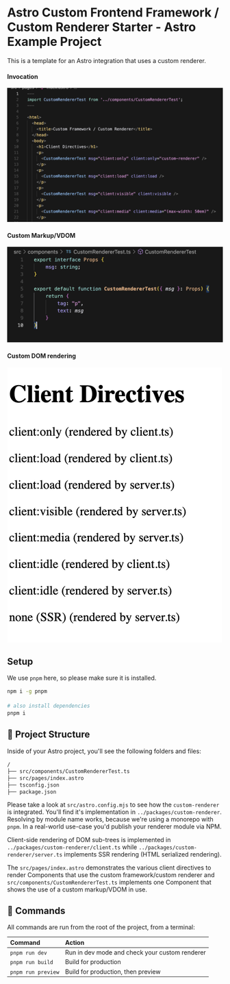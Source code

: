 # Astro Custom Frontend Framework / Custom Renderer Starter - Astro Example Project

This is a template for an Astro integration that uses a custom renderer.

#### Invocation
<img src="./invoke.png" />

#### Custom Markup/VDOM
<img src="./custom_functional_component.png" />

#### Custom DOM rendering
<img src="./render_result.png" />

## Setup

We use `pnpm` here, so please make sure it is installed.

```bash
npm i -g pnpm

# also install dependencies
pnpm i
```

## 🚀 Project Structure

Inside of your Astro project, you'll see the following folders and files:

```text
/
├── src/components/CustomRendererTest.ts
├── src/pages/index.astro
├── tsconfig.json
├── package.json
```

Please take a look at `src/astro.config.mjs` to see how the `custom-renderer` is  integrated. You'll find it's implementation in `../packages/custom-renderer`. Resolving by module name works, because we're using a monorepo with `pnpm`. In a real-world use-case you'd publish your renderer module via NPM.

Client-side rendering of DOM sub-trees is implemented in `../packages/custom-renderer/client.ts` while
`../packages/custom-renderer/server.ts` implements SSR rendering (HTML serialized rendering).

The `src/pages/index.astro` demonstrates the various client directives to render Components
that use the custom framework/custom renderer and `src/components/CustomRendererTest.ts` implements one Component that shows the use of a custom markup/VDOM in use.

## 🧞 Commands

All commands are run from the root of the project, from a terminal:

| Command       | Action                                                                                                                                                                                                                           |
| :------------ | :------------------------------------------------------------------------------------------------------------------------------------------------------------------------------------------------------------------------------- |
| `pnpm run dev`    | Run in dev mode and check your custom renderer                                                    |
| `pnpm run build` | Build for production  |
| `pnpm run preview` | Build for production, then preview |

